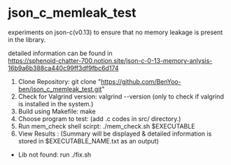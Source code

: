 # json_c_memleak_test
experiments on json-c(v0.13) to ensure that no memory leakage is present in the library.  

detailed information can be found in  
https://sphenoid-chatter-700.notion.site/json-c-0-13-memory-anlysis-16b9a6b388ca440c99ff3df9fbc6d174   
  
1. Clone Repository: git clone "https://github.com/BenYoo-ben/json_c_memleak_test.git"  
2. Check for Valgrind version: valgrind --version (only to check if valgrind is installed in the system.)  
3. Build using Makefile: make  
4. Choose program to test: (add .c codes in src/ directory.)  
5. Run mem_check shell scirpt: ./mem_check.sh $EXECUTABLE  
6. View Results : (Summary will be displayed & detailed information is stored in $EXECUTABLE_NAME.txt as an output)
  
  
- Lib not found: run ./fix.sh  
  


